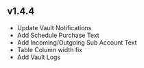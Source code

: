 ## v1.4.4
- Update Vault Notifications
- Add Schedule Purchase Text
- Add Incoming/Outgoing Sub Account Text
- Table Column width fix
- Add Vault Logs
